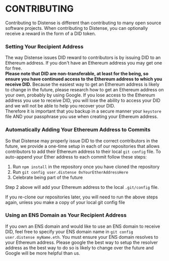 # CONTRIBUTING

Contributing to Distense is different than contributing to many open source software projects.  When contributing to Distense, you can optionally 
receive a reward in the form of a 
DID token. 

### Setting Your Recipient Address

The way Distense issues DID reward to contributors is by issuing DID to an Ethereum address.  If you don't have an Ethereum address you may get one
 for free.  
__Please note that DID are non-transferable, at least for the being, so ensure you have continued access to the Ethereum address to which you receive
DID.__  Because the easiest way to get an Ethereum address is likely to change in the future, please research how to get an Ethereum address
  on your own, probably by using Google.  If you lose access to the Ethereum address you use to receive DID, you will lose the ability to access your 
  DID and we will not be able to help you recover your DID.  
  Therefore it is 
important that you backup in a secure manner your `keystore` file AND your passphrase you use when creating your Ethereum address.

### Automatically Adding Your Ethereum Address to Commits

So that Distense may properly issue DID to the correct contributors in the future, we provide a one-time setup in each of our repositories that 
allows contributors to add their Ethereum address to their local `git config` file.  To auto-append your Ether address to each commit follow these 
steps:

1. Run `npm install` in the repository once you have cloned the repository
2. Run `git config user.distense 0xYourEtherAddressHere`
3. Celebrate being part of the future

Step 2 above will add your Ethereum address to the local `.git/config` file.  

If you re-clone our repositories later, you will need to run the above steps again, unless you make a copy of your local git config file

### Using an ENS Domain as Your Recipient Address

If you own an ENS domain and would like to use an ENS domain to receive DID, feel free to specify your ENS domain name in `git config user.distense
 myName.eth`.  You must ensure your ENS domain resolves to your Ethereum address.  Please google the best way to 
 setup the resolver address as the best way to do so is likely to change over the future and Google will be more helpful than us.  

  
